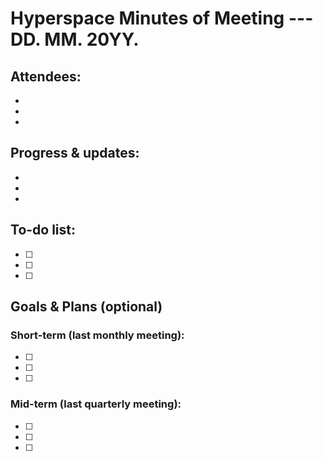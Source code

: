 # Hyperspace Minutes of Meeting --- DD. MM. 20YY.

## Attendees:
* 
* 
* 

## Progress & updates:
* 
* 
* 

## To-do list:
* [ ] 
* [ ] 
* [ ] 

<!-- To keep regular meetings within the time limit, this is an optional meeting part -->

## Goals & Plans (optional)

### Short-term (last monthly meeting):
* [ ] 
* [ ] 
* [ ] 

### Mid-term (last quarterly meeting):
* [ ] 
* [ ] 
* [ ] 

<!-- ## Publications (conferences & journals) -->
